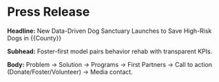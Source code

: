 # Press Release

**Headline:** New Data-Driven Dog Sanctuary Launches to Save High-Risk Dogs in {{County}}

**Subhead:** Foster-first model pairs behavior rehab with transparent KPIs.

**Body:** Problem → Solution → Programs → First Partners → Call to action (Donate/Foster/Volunteer) → Media contact.
